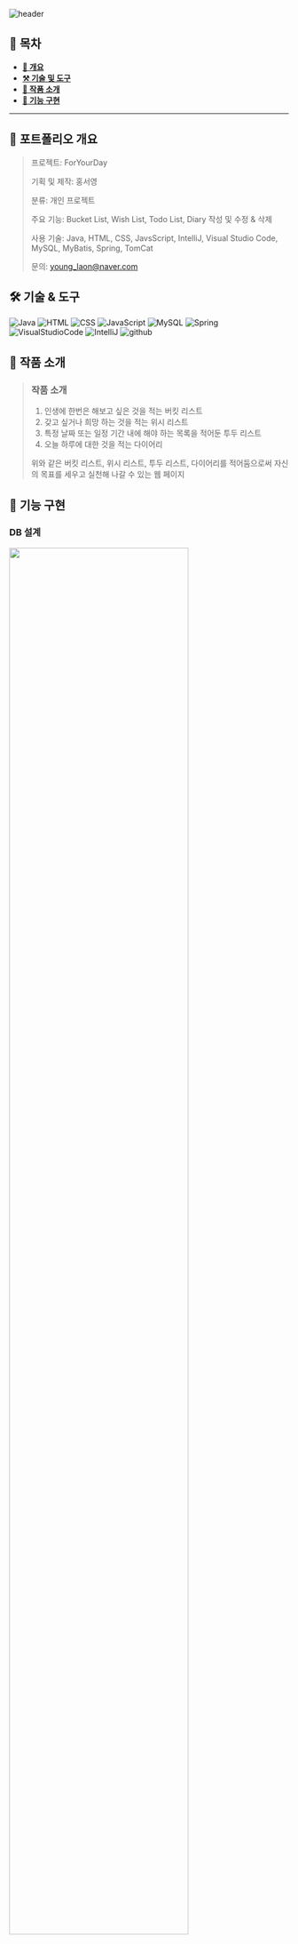 ![header](https://capsule-render.vercel.app/api?type=venom&color=auto&height=150&section=header&text=ForYourDay&fontSize=70)

## **📖 목차**

<b>

- [📝 개요](#-포트폴리오-개요)
- [⚒️ 기술 및 도구](#%EF%B8%8F-기술--도구)
- [📃 작품 소개](#-작품-소개)
- [🔎 기능 구현](#-기능-구현)
</b>

---

## **📝 포트폴리오 개요**


> 프로젝트: ForYourDay
>
> 기획 및 제작: 홍서영
>
> 분류: 개인 프로젝트
>
> 주요 기능: Bucket List, Wish List, Todo List, Diary 작성 및 수정 & 삭제
>
> 사용 기술: Java, HTML, CSS, JavsScript, IntelliJ, Visual Studio Code, MySQL, MyBatis, Spring, TomCat
>
> 문의: young_laon@naver.com


## **🛠️ 기술 & 도구**

![Java](https://img.shields.io/badge/Java-ED8B00?style=for-the-badge&logo=openjdk&logoColor=white) ![HTML](https://img.shields.io/badge/HTML-239120?style=for-the-badge&logo=html5&logoColor=white) ![CSS](https://img.shields.io/badge/CSS-239120?&style=for-the-badge&logo=css3&logoColor=white) ![JavaScript](https://img.shields.io/badge/JavaScript-F7DF1E?style=for-the-badge&logo=JavaScript&logoColor=white) ![MySQL](https://img.shields.io/badge/MySQL-00000F?style=for-the-badge&logo=mysql&logoColor=white) ![Spring](https://img.shields.io/badge/Spring-6DB33F?style=for-the-badge&logo=spring&logoColor=white) ![VisualStudioCode](https://img.shields.io/badge/Visual_Studio_Code-0078D4?style=for-the-badge&logo=visual%20studio%20code&logoColor=white) ![IntelliJ](https://img.shields.io/badge/IntelliJ_IDEA-000000.svg?style=for-the-badge&logo=intellij-idea&logoColor=white) ![github](https://img.shields.io/badge/GitHub-100000?style=for-the-badge&logo=github&logoColor=white)


## **📃 작품 소개**
> ### 작품 소개
>
> 1. 인생에 한번은 해보고 싶은 것을 적는 버킷 리스트
> 2. 갖고 싶거나 희망 하는 것을 적는 위시 리스트
> 3. 특정 날짜 또는 일정 기간 내에 해야 하는 목록을 적어둔 투두 리스트
> 4. 오늘 하루에 대한 것을 적는 다이어리
> 
> 위와 같은 버킷 리스트, 위시 리스트, 투두 리스트, 다이어리를 적어둠으로써 자신의 목표를 세우고 실천해 나갈 수 있는 웹 페이지


## **🔎 기능 구현**
### **DB 설계**
<img src="https://github.com/dellogo/ForYourDay/assets/93125060/ae811f30-1bbe-47d4-b767-8fe9c60efb4e" width="80%">


### **구현사항**
> ### 메인 페이지
<img src="https://github.com/dellogo/ForYourDay/assets/93125060/7756699b-ed3d-4655-ab03-a81a07a571d1">

<br><br>

> ### 회원가입 페이지
<img src="https://github.com/dellogo/ForYourDay/assets/93125060/c86686e0-f7b5-4406-81ee-4fd4ea37f05f">

<br><br>

> ### 로그인 페이지
<img src="https://github.com/dellogo/ForYourDay/assets/93125060/d7ede711-2260-4532-b409-549ecf3e9af5">

<br><br>

> ### 버킷리스트 페이지
<img src="https://github.com/dellogo/ForYourDay/assets/93125060/433162fd-af2b-4258-bbfc-ba09cf148f6c">

<br><br>

> ### 위시리스트 페이지
<img src="https://github.com/dellogo/ForYourDay/assets/93125060/4d11edf3-75e7-4d27-9b81-b81c041d3298">


<br><br>

> ### 투두리스트 페이지
<img src="https://github.com/dellogo/ForYourDay/assets/93125060/b4e57ed1-22b0-4387-b2ac-053f440c9111">
<br><br>

> ### 다이어리 페이지
<img src="https://github.com/dellogo/ForYourDay/assets/93125060/4d67d756-acca-41c1-97fc-c2c931551a15">



